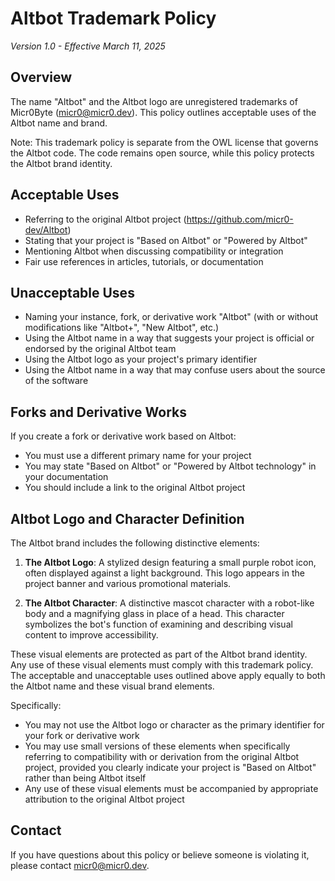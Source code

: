# Altbot Trademark Policy

_Version 1.0 - Effective March 11, 2025_

## Overview

The name "Altbot" and the Altbot logo are unregistered trademarks of Micr0Byte (micr0@micr0.dev). This policy outlines acceptable uses of the Altbot name and brand.

Note: This trademark policy is separate from the OWL license that governs the Altbot code. The code remains open source, while this policy protects the Altbot brand identity.

## Acceptable Uses

- Referring to the original Altbot project (https://github.com/micr0-dev/Altbot)
- Stating that your project is "Based on Altbot" or "Powered by Altbot"
- Mentioning Altbot when discussing compatibility or integration
- Fair use references in articles, tutorials, or documentation

## Unacceptable Uses

- Naming your instance, fork, or derivative work "Altbot" (with or without modifications like "Altbot+", "New Altbot", etc.)
- Using the Altbot name in a way that suggests your project is official or endorsed by the original Altbot team
- Using the Altbot logo as your project's primary identifier
- Using the Altbot name in a way that may confuse users about the source of the software

## Forks and Derivative Works

If you create a fork or derivative work based on Altbot:

- You must use a different primary name for your project
- You may state "Based on Altbot" or "Powered by Altbot technology" in your documentation
- You should include a link to the original Altbot project

## Altbot Logo and Character Definition

The Altbot brand includes the following distinctive elements:

1. **The Altbot Logo**: A stylized design featuring a small purple robot icon, often displayed against a light background. This logo appears in the project banner and various promotional materials.

2. **The Altbot Character**: A distinctive mascot character with a robot-like body and a magnifying glass in place of a head. This character symbolizes the bot's function of examining and describing visual content to improve accessibility.

These visual elements are protected as part of the Altbot brand identity. Any use of these visual elements must comply with this trademark policy. The acceptable and unacceptable uses outlined above apply equally to both the Altbot name and these visual brand elements.

Specifically:

- You may not use the Altbot logo or character as the primary identifier for your fork or derivative work
- You may use small versions of these elements when specifically referring to compatibility with or derivation from the original Altbot project, provided you clearly indicate your project is "Based on Altbot" rather than being Altbot itself
- Any use of these visual elements must be accompanied by appropriate attribution to the original Altbot project

## Contact

If you have questions about this policy or believe someone is violating it, please contact micr0@micr0.dev.
